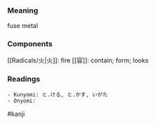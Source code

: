 ### Meaning

fuse metal

### Components

[[Radicals/火|火]]: fire [[容]]: contain; form; looks

### Readings

```
- Kunyomi: と.ける, と.かす, いがた
- Onyomi: 
```

#kanji